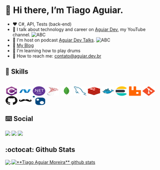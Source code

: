 # 👋 Hi there, I’m Tiago Aguiar.

- :heart: C#, API, Tests (back-end)
- :movie_camera: I talk about technology and career on [Aguiar Dev](https://www.youtube.com/channel/UCYVc5vBX8v3Hk-Z9TNFcbNQ), my YouTube channel. ![ABC](https://img.shields.io/youtube/channel/subscribers/UCYVc5vBX8v3Hk-Z9TNFcbNQ?style=social)
- :microphone: I'm host on podcast [Aguiar Dev Talks](https://open.spotify.com/show/4O1AS5tQc4aOGenOnaD0Zr). ![ABC](https://img.shields.io/youtube/channel/subscribers/UCv2PFn4UNiS1wmE4tbbCwzg?style=social)
- :book: [My Blog](https://aguiar.dev.br/blog)
- :drum: I'm learning how to play drums
- :email: How to reach me: contato@aguiar.dev.br

## :rocket: **Skills**

<div style="display: inline_block"><br>
  <img align="center" height="30" width="40" src="https://raw.githubusercontent.com/devicons/devicon/master/icons/csharp/csharp-original.svg" alt="csharp">
  <img align="center" height="30" width="40" src="https://raw.githubusercontent.com/devicons/devicon/master/icons/dot-net/dot-net-original.svg" alt="DotNet"/>
  <img align="center" height="30" width="40" src="https://raw.githubusercontent.com/devicons/devicon/master/icons/dotnetcore/dotnetcore-original.svg" alt="Dotnet Core"/>
  <img align="center" height="30" width="40" src="https://raw.githubusercontent.com/devicons/devicon/master/icons/microsoftsqlserver/microsoftsqlserver-original.svg" alt="Microsoft SQL Server"/>
  <img align="center" height="30" width="40" src="https://raw.githubusercontent.com/devicons/devicon/master/icons/mongodb/mongodb-original.svg" alt="MongoDB"/>
  <img align="center" height="30" width="40" src="https://raw.githubusercontent.com/devicons/devicon/master/icons/mysql/mysql-original.svg" alt="MySQL"/>
  <img align="center" height="30" width="40" src="https://raw.githubusercontent.com/devicons/devicon/master/icons/redis/redis-original.svg" alt="Redis"/>
  <img align="center" height="30" width="40" src="https://raw.githubusercontent.com/devicons/devicon/master/icons/docker/docker-original.svg" alt="Docker"/>
  <img align="center" height="30" width="40" src="https://raw.githubusercontent.com/devicons/devicon/master/icons/elasticsearch/elasticsearch-original.svg" alt="elasticsearch"/>
  <img align="center" height="30" width="40" src="https://raw.githubusercontent.com/devicons/devicon/master/icons/rabbitmq/rabbitmq-original.svg" alt="rabbitmq"/>
  <img align="center" height="30" width="40" src="https://raw.githubusercontent.com/devicons/devicon/master/icons/git/git-original.svg" alt="git"/>
  <img align="center" height="30" width="40" src="https://raw.githubusercontent.com/devicons/devicon/master/icons/github/github-original.svg" alt="github"/>
  <img align="center" height="30" width="40" src="https://raw.githubusercontent.com/devicons/devicon/master/icons/handlebars/handlebars-original.svg" alt="handlebars"/>
  <img align="center" height="30" width="40" src="https://raw.githubusercontent.com/devicons/devicon/master/icons/nuget/nuget-original.svg" alt="Nuget"/>

  
</div>

## :keyboard: **Social**

<p align="left">
  <a href="#" alt="Linkedin">
  <img src="https://img.shields.io/badge/-Linkedin-0e76a8?style=flat-square&logo=Linkedin&logoColor=white&link=https://www.linkedin.com/in/tiago-aguiar" /></a>

  <a href="#" alt="Twitter">
  <img src="https://img.shields.io/badge/-Twitter-00ACEE?style=flat-square&labelColor=00ACEE&logo=twitter&logoColor=white&link=https://twitter.com/AguiarDev91"/></a>

  <a href="#" alt="Instagram">
  <img src="https://img.shields.io/badge/-Instagram-DF0174?style=flat-square&labelColor=DF0174&logo=instagram&logoColor=white&link=https://instagram.com/aguiardev"/></a>
</p>  

## :octocat: **Github Stats**

<a href="https://github.com/Gurupreet">
  <img align="center" src="https://github-readme-stats.vercel.app/api/top-langs/?username=tiago-aguiar-moreira&theme=dark&hide_langs_below=1" />
</a>

<a href="https://github.com/Gurupreet">
 <img align="center" src="https://github-readme-stats.vercel.app/api?username=tiago-aguiar-moreira&show_icons=true&theme=dark&line_height=27" alt="**Tiago Aguiar Moreira** github stats"/>
</a>

<!--
**tiago-aguiar-moreira/tiago-aguiar-moreira** is a ✨ _special_ ✨ repository because its `README.md` (this file) appears on your GitHub profile.

Here are some ideas to get you started:

- 🔭 I’m currently working on ...
- 🌱 I’m currently learning ...
- 👯 I’m looking to collaborate on ...
- 🤔 I’m looking for help with ...
- 💬 Ask me about ...
- 📫 How to reach me: ...
- 😄 Pronouns: ...
- ⚡ Fun fact: ...
-->
